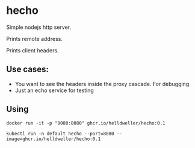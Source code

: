 # hecho

Simple nodejs http server.

Prints remote address.

Prints client headers.

## Use cases:

- You want to see the headers inside the proxy cascade. For debugging
- Just an echo service for testing

## Using

    docker run -it -p "8080:8080" ghcr.io/helldweller/hecho:0.1

    kubectl run -n default hecho --port=8080 --image=ghcr.io/helldweller/hecho:0.1